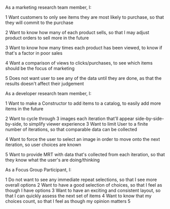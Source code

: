 As a marketing research team member, I:

1 Want customers to only see items they are most likely to purchase, so that they will commit to the purchase

2 Want to know how many of each product sells, so that I may adjust product orders to sell more in the 
future

3 Want to know how many times each product has been viewed, to know if that's a factor in poor sales

4 Want a comparison of views to clicks/purchases, to see which items should be the focus of marketing

5 Does not want user to see any of the data until they are done, as that the results doesn't affect their judgement 



As a developer research team member, I:

1 Want to make a Constructor to add items to a catalog, to easily add more items in the future

2 Want to cycle through 3 images each iteration that'll appear side-by-side-by-side, to simplify viewer experience
3 Want to limit User to a finite number of iterations, so that comparable data can be collected

4 Want to force the user to select an image in order to move onto the next iteration, so user choices are known

5 Want to provide MRT with data that's collected from each iteration, so that they know what the user's are doing/thinking



As a Focus Group Participant, I:

1 Do not want to see any immediate repeat selections, so that I see more overall options
2 Want to have a good selection of choices, so that I feel as though I have options
3 Want to have an exciting and consistent layout, so that I can quickly assess the next set of items
4 Want to know that my choices count, so that I feel as though my opinion matters
5 